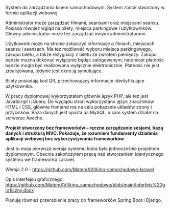 System do zarządzania kinem samochodowym. 
System został stworzony w formie aplikacji webowej. 

Administrator może zarządzać filmami, seansami oraz miejscami seansu. Posiada również wgląd na bilety, miejsca parkingowe i użytkowników. Główny administrator może też zarządzać innymi administratorami.  

Użytkownik może na stronie zobaczyć informacje o filmach, miejscach seansu i seansach. Ma też możliwość wyboru miejsca parkingowego, zakupu biletu, a także rezygnacji z biletu ze zwrotem pieniędzy. Zakupu będzie można dokonać wyłącznie będąc zalogowanym, natomiast płatność będzie mogła być realizowana wyłącznie elektronicznie. Płatność nie jest zrealizowana, jedynie jest okno ją symulujące.

Bilety posiadają kod QR, przechowujący informacje identyfikujące użytkownika. 

W pracy dyplomowej wykorzystałem głównie język PHP, ale też jest JavaScript i jQuery. Do wyglądu stron wykorzystano język znaczników HTML i CSS, głównie frontend ma na celu pokazanie układów strony i przycisków. Baza danych jest oparta na MySQL, a sam system działał na serwerze Apache. 

<b>Projekt stworzony bez frameworków – ręczne zarządzanie sesjami, bazą danych i strukturą MVC. Pokazuje, że rozumiem fundamenty działania aplikacji webowej bez wykorzystywania frameworków</b>

Jest to moja pierwsza wersja systemu która była jednocześnie projektem dyplomowym. Obecnie zakończyłem pracę nad stworzeniem identycznego systemu we frameworku Laravel. 

Wersja 2.0 - https://github.com/MatemXVI/kino-samochodowe-laravel

Opis interfejsu graficznego: https://github.com/MatemXVI/kino_samochodowe/blob/main/Interfejs%20graficzny.docx

Planuję również przerobienie pracy do frameworków Spring Boot i Django.
